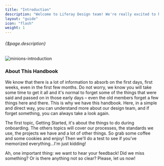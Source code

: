 ```yaml
---
title: "Introduction"
description: "Welcome to Liferay Design team! We're really excited to have you here."
layout: "guide"
icon: "flash"
weight: 1
---
```


###### {$page.description}

<article id="1">

![minions-introduction](https://media.giphy.com/media/11sBLVxNs7v6WA/giphy.gif)

### About This Handbook

We know that there is a lot of information to absorb on the first days, first weeks, even in the first few months. Do not worry, we know you will take some time to get it all and it's normal to forget some of the things that were said and passed on in those early days – even the old members forget a few things here and there. This is why we have this handbook. Here, in a simple and direct way, you can understand more about our design team, and if forget something, you can always take a look again.

The first topic, Getting Started, it's about the things to do during onboarding. The others topics  will cover our processes, the standards we use, the projects we have and a lot of other things. So grab some coffee and some cookies and enjoy! Then we'll do a test to see if you've memorized everything...I'm just kidding!


Ah, one important thing: we want to hear your feedback! Did we miss something? Or is there anything not so clear? Please, let us now!

</article>




